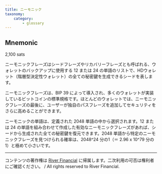 ```yaml
---
title: ニーモニック
taxonomy:
    category:
        - glossary
---
```


## Mnemonic
2,100 sats

ニーモニックフレーズはシードフレーズやリカバリーフレーズとも呼ばれる、ウォレットのバックアップに使用する 12 または 24 の単語のリストで、HDウォレット（階層型決定性ウォレット）の全ての秘密鍵を生成できるシードを表します。

ニーモニックフレーズは、BIP 39 によって導入され、多くのウォレットが実装しているビットコインの標準規格です。ほとんどのウォレットでは、ニーモニックフレーズの最後に、ユーザーが独自のパスフレーズを追加してセキュリティをさらに高めることができます。

ニーモニックの単語は、定義された 2048 単語の中から選択されます。12 または 24 の単語を組み合わせて作成した有効なニーモニックフレーズがあれば、シードから生成された全ての秘密鍵を復元できます。2048 単語から特定のニーモニックフレーズを見つけられる確率は、2048^24 分の1（＝ 2.96 x 10^79 分の1）と極めて小さいです。

---
コンテンツの著作権は [River Financial](https://river.com/) に帰属します。二次利用の可否は権利者にご確認ください。 / All rights reserved to River Financial.
